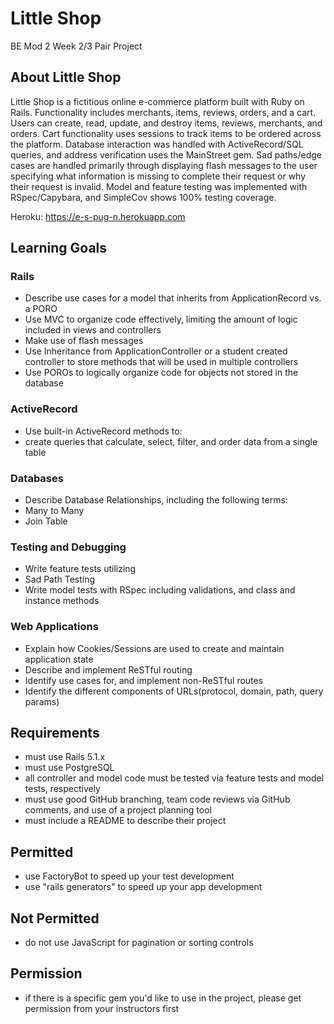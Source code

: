 # Little Shop
BE Mod 2 Week 2/3 Pair Project

## About Little Shop

Little Shop is a fictitious online e-commerce platform built with Ruby on Rails. Functionality includes merchants, items, reviews, orders, and a cart. Users can create, read, update, and destroy items, reviews, merchants, and orders. Cart functionality uses sessions to track items to be ordered across the platform. Database interaction was handled with ActiveRecord/SQL queries, and address verification uses the MainStreet gem. Sad paths/edge cases are handled primarily through displaying flash messages to the user specifying what information is missing to complete their request or why their request is invalid. Model and feature testing was implemented with RSpec/Capybara, and SimpleCov shows 100% testing coverage.

Heroku: https://e-s-pug-n.herokuapp.com

## Learning Goals

### Rails
* Describe use cases for a model that inherits from ApplicationRecord vs. a PORO
* Use MVC to organize code effectively, limiting the amount of logic included in views and controllers
* Make use of flash messages
* Use Inheritance from ApplicationController or a student created controller to store methods that will be used in multiple controllers
* Use POROs to logically organize code for objects not stored in the database

### ActiveRecord
* Use built-in ActiveRecord methods to:
* create queries that calculate, select, filter, and order data from a single table

### Databases
* Describe Database Relationships, including the following terms:
* Many to Many
* Join Table

### Testing and Debugging
* Write feature tests utilizing
* Sad Path Testing
* Write model tests with RSpec including validations, and class and instance methods

### Web Applications
* Explain how Cookies/Sessions are used to create and maintain application state
* Describe and implement ReSTful routing
* Identify use cases for, and implement non-ReSTful routes
* Identify the different components of URLs(protocol, domain, path, query params)
## Requirements

- must use Rails 5.1.x
- must use PostgreSQL
- all controller and model code must be tested via feature tests and model tests, respectively
- must use good GitHub branching, team code reviews via GitHub comments, and use of a project planning tool
- must include a README to describe their project

## Permitted

- use FactoryBot to speed up your test development
- use "rails generators" to speed up your app development

## Not Permitted

- do not use JavaScript for pagination or sorting controls

## Permission

- if there is a specific gem you'd like to use in the project, please get permission from your instructors first

